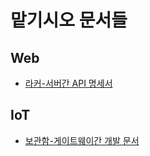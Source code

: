 # 맡기시오 문서들
## Web
- [라커-서버간 API 명세서](web_locker_api.md)

## IoT
- [보관함-게이트웨이간 개발 문서](Holder_Gateway_개발문서)
